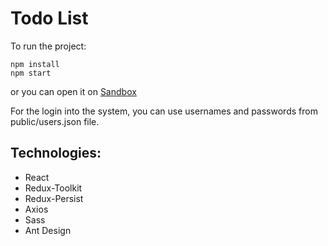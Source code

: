 Todo List
===

To run the project:
```
npm install
npm start
```

or you can open it on [Sandbox](https://codesandbox.io/s/github/isavon/todolist)

For the login into the system, you can use usernames and passwords from public/users.json file.

Technologies:
---
* React
* Redux-Toolkit
* Redux-Persist
* Axios
* Sass
* Ant Design
